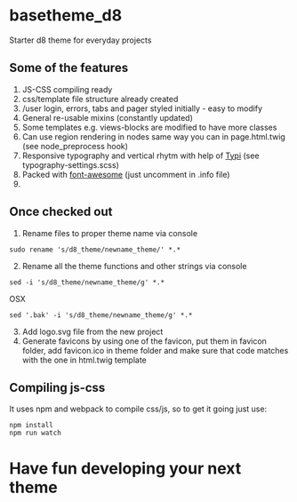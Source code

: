 # basetheme_d8
Starter d8 theme for everyday projects

## Some of the features
1. JS-CSS compiling ready
2. css/template file structure already created
3. /user login, errors, tabs and pager styled initially - easy to modify
4. General re-usable mixins (constantly updated)
5. Some templates e.g. views-blocks are modified to have more classes
6. Can use region rendering in nodes same way you can in page.html.twig (see node_preprocess hook)
7. Responsive typography and vertical rhytm with help of [Typi](https://github.com/zellwk/typi) (see typography-settings.scss)
8. Packed with [font-awesome](http://fontawesome.io/) (just uncomment in .info file)
9. 



## Once checked out
1. Rename files to proper theme name via console
```
sudo rename 's/d8_theme/newname_theme/' *.*
```
2. Rename all the theme functions and other strings via console
```
sed -i 's/d8_theme/newname_theme/g' *.*
```
OSX
```
sed '.bak' -i 's/d8_theme/newname_theme/g' *.*
```
3. Add logo.svg file from the new project
4. Generate favicons by using one of the favicon, put them in favicon folder, add favicon.ico in theme folder and make sure that code matches with the one in html.twig template

## Compiling js-css
It uses npm and webpack to compile css/js, so to get it going just use:
```
npm install
npm run watch
```

# Have fun developing your next theme
